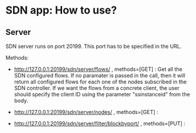 # SDN app: How to use?

## Server

SDN server runs on port 20199. This port has to be specified in the URL.

Methods:

+ http://127.0.0.1:20199/sdn/server/flows/ , methods=[GET] : Get all the SDN configured flows. If no paramater is passed in the call, then it will return all configured flows for each one of the nodes subscribed in the SDN controller. If we want the flows from a concrete client, the user should specify the client ID using the parameter "ssinstanceid" from the body.


+ http://127.0.0.1:20199/sdn/server/nodes/ , methods=[GET] :

+ http://127.0.0.1:20199/sdn/server/filter/blockbyport/ , methods=[PUT] :